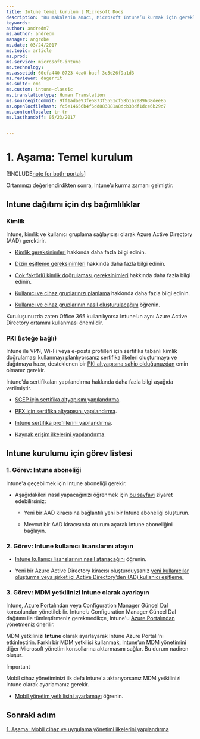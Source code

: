 ```yaml
---
title: Intune temel kurulum | Microsoft Docs
description: "Bu makalenin amacı, Microsoft Intune’u kurmak için gerekli adımları sağlamaktır."
keywords: 
author: andredm7
ms.author: andredm
manager: angrobe
ms.date: 03/24/2017
ms.topic: article
ms.prod: 
ms.service: microsoft-intune
ms.technology: 
ms.assetid: 60cfa440-0723-4ea0-bacf-3c5d26f9a1d3
ms.reviewer: dagerrit
ms.suite: ems
ms.custom: intune-classic
ms.translationtype: Human Translation
ms.sourcegitcommit: 9ff1adae93fe6873f5551cf58b1a2e89638dee85
ms.openlocfilehash: fc5e14656b4f6dd883881a8dcb33df1dce6b29d7
ms.contentlocale: tr-tr
ms.lasthandoff: 05/23/2017


---
```


# <a name="phase-1-basic-setup"></a>1. Aşama: Temel kurulum

[!INCLUDE[note for both-portals](../includes/note-for-both-portals.md)]

Ortamınızı değerlendirdikten sonra, Intune’u kurma zamanı gelmiştir.

## <a name="external-dependencies-for-an-intune-deployment"></a>Intune dağıtımı için dış bağımlılıklar

### <a name="identity"></a>Kimlik

Intune, kimlik ve kullanıcı gruplama sağlayıcısı olarak Azure Active Directory (AAD) gerektirir.

-   [Kimlik gereksinimleri](https://docs.microsoft.com/active-directory/active-directory-hybrid-identity-design-considerations-overview#design-considerations-overview) hakkında daha fazla bilgi edinin.

-   [Dizin eşitleme gereksinimleri](https://docs.microsoft.com/active-directory/active-directory-hybrid-identity-design-considerations-directory-sync-requirements) hakkında daha fazla bilgi edinin.

-   [Çok faktörlü kimlik doğrulaması gereksinimleri](https://docs.microsoft.com/active-directory/active-directory-hybrid-identity-design-considerations-multifactor-auth-requirements) hakkında daha fazla bilgi edinin.

-   [Kullanıcı ve cihaz gruplarınızı planlama](/intune-classic/deploy-use/plan-your-user-and-device-groups) hakkında daha fazla bilgi edinin.

-   [Kullanıcı ve cihaz gruplarının nasıl oluşturulacağını](/intune-classic/deploy-use/use-groups-to-manage-users-and-devices-with-microsoft-intune) öğrenin.

Kuruluşunuzda zaten Office 365 kullanılıyorsa Intune’un aynı Azure Active Directory ortamını kullanması önemlidir.

### <a name="pki-optional"></a>PKI (isteğe bağlı)

Intune ile VPN, Wi-Fi veya e-posta profilleri için sertifika tabanlı kimlik doğrulaması kullanmayı planlıyorsanız sertifika ilkeleri oluşturmaya ve dağıtmaya hazır, desteklenen bir [PKI altyapısına sahip olduğunuzdan](/intune-classic/deploy-use/secure-resource-access-with-certificate-profiles) emin olmanız gerekir.

Intune’da sertifikaları yapılandırma hakkında daha fazla bilgi aşağıda verilmiştir.

-   [SCEP için sertifika altyapısını yapılandırma](/intune-classic/deploy-use/configure-certificate-infrastructure-for-scep).

-   [PFX için sertifika altyapısını yapılandırma](/intune-classic/deploy-use/configure-certificate-infrastructure-for-pfx).

-   [Intune sertifika profillerini yapılandırma](/intune-classic/deploy-use/configure-intune-certificate-profiles).

-   [Kaynak erişim ilkelerini yapılandırma](/intune-classic/deploy-use/enable-access-to-company-resources-with-microsoft-intune).

## <a name="task-list-for-an-intune-setup"></a>Intune kurulumu için görev listesi

### <a name="task-1-intune-subscription"></a>1. Görev: Intune aboneliği

Intune'a geçebilmek için Intune aboneliği gerekir.

-   Aşağıdakileri nasıl yapacağınızı öğrenmek için [bu sayfayı](https://portal.office.com/Signup/Signup.aspx?OfferId=40BE278A-DFD1-470a-9EF7-9F2596EA7FF9&dl=INTUNE_A&ali=1#0) ziyaret edebilirsiniz:

    -   Yeni bir AAD kiracısına bağlantılı yeni bir Intune aboneliği oluşturun.

    -   Mevcut bir AAD kiracısında oturum açarak Intune aboneliğini bağlayın.

### <a name="task-2-assign-intune-user-licenses"></a>2. Görev: Intune kullanıcı lisanslarını atayın

-   [Intune kullanıcı lisanslarının nasıl atanacağını](/intune-classic/get-started/start-with-a-paid-subscription-to-microsoft-intune-step-4) öğrenin.

-   Yeni bir Azure Active Directory kiracısı oluşturduysanız [yeni kullanıcılar oluşturma veya şirket içi Active Directory’den (AD) kullanıcı eşitleme.](https://docs.microsoft.com/azure/active-directory/connect/active-directory-aadconnect)

### <a name="task-3-set-your-mdm-authority-to-intune"></a>3. Görev: MDM yetkilinizi Intune olarak ayarlayın

Intune, Azure Portalından veya Configuration Manager Güncel Dal konsolundan yönetilebilir. Intune’u Configuration Manager Güncel Dal dağıtımı ile tümleştirmeniz gerekmedikçe, Intune'u [Azure Portalından](https://portal.azure.com) yönetmeniz önerilir.

MDM yetkilinizi **Intune** olarak ayarlayarak Intune Azure Portalı'nı etkinleştirin. Farklı bir MDM yetkilisi kullanmak, Intune’un MDM yönetimini diğer Microsoft yönetim konsollarına aktarmasını sağlar. Bu durum nadiren oluşur.

> [!IMPORTANT]
> Mobil cihaz yönetiminizi ilk defa Intune'a aktarıyorsanız MDM yetkilinizi Intune olarak ayarlamanız gerekir.

-   [Mobil yönetim yetkilisini ayarlamayı](/intune-classic/deploy-use/prerequisites-for-enrollment#step-2-set-mdm-authority) öğrenin.

## <a name="next-step"></a>Sonraki adım

[1. Aşama: Mobil cihaz ve uygulama yönetimi ilkelerini yapılandırma](/intune-classic/plan-design/migration-phase1-configure-device-and-app-management-policies)

